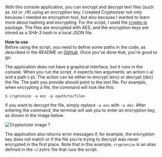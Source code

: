 With this console application, you can encrypt and decrypt text files (such as .txt or .rtf) using an encryption key. I created Cryptonizer not only because I needed an encryption tool, but also because I wanted to learn more about hashing and encrypting. For the script, I used the [crypto-js](https://www.npmjs.com/package/crypto-js) package. The files are encrypted with AES, and the encryption keys are stored as a SHA-3 hash in a local JSON file.

**How to use**  
Before using the script, you need to define some paths in the code, as described in the _README_ on [GitHub](https://github.com/Noldyman/cryptonizer). Once you've done that, you're good to go.

The application does not have a graphical interface, but it runs in the console. When you run the script, it expects two arguments: an action (-a) and a path (-p). The action can be either to encrypt (enc) or decrypt (dec) the file. The path you provide should point to the text file. For example, when encrypting a file, the command will look like this:

`$ cryptonize -a enc -p <path/to/file>`

If you want to decrypt the file, simply replace `-a enc` with `-a dec`. After entering the command, the terminal will ask you to enter an encryption key, as shown in the image below.

![Cryptonizer image 1](/images/posts/cryptonizer1.png)

The application also returns error messages if, for example, the encryption key does not match or if the file you're trying to decrypt was never encrypted in the first place. Note that in this example, `cryptonize` is an alias defined in the ~/.zshrc file that runs the script.
